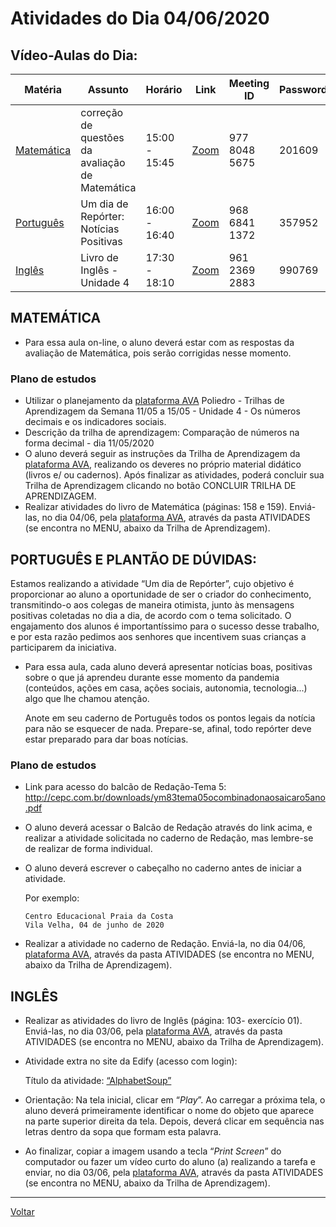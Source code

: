 # Atividades do Dia 04/06/2020

## Vídeo-Aulas do Dia:

| Matéria | Assunto |Horário | Link | Meeting ID | Password |
|---------|---------|--------|------|------------|----------|
| [Matemática](#matemática) | correção de questões da avaliação de Matemática | 15:00 - 15:45 | [Zoom](https://zoom.us/j/97780485675?pwd=KzZhN0xDYUJyamxtbnhxcFBHVFdPUT09) | 977 8048 5675 | 201609 |
| [Português](#português-e-plantão-de-dúvidas) | Um dia de Repórter: Notícias Positivas | 16:00 - 16:40 | [Zoom](https://zoom.us/j/96868411372?pwd=Mk5hVDhnNXBhZ1ZyTjVTOXAwUGNJUT09) | 968 6841 1372 | 357952 |
| [Inglês](#inglês) | Livro de Inglês - Unidade 4 | 17:30 - 18:10 | [Zoom](hhttps://zoom.us/j/96123692883?pwd=dTMxc1lyN2xwWnowUWJoVGZneGh6dz09) | 961 2369 2883 | 990769 | 

## MATEMÁTICA

* Para essa aula on-line, o aluno deverá estar com as respostas da avaliação de Matemática, pois serão corrigidas nesse momento.

### Plano de estudos

* Utilizar o planejamento da [plataforma AVA] Poliedro - Trilhas de Aprendizagem da Semana 11/05 a 15/05 - Unidade 4 - Os números decimais e os indicadores sociais.
* Descrição da trilha de aprendizagem: Comparação de números na forma decimal - dia 11/05/2020
* O aluno deverá seguir as instruções da Trilha de Aprendizagem da [plataforma AVA], realizando os deveres no próprio material didático (livros e/ ou cadernos). Após finalizar as atividades, poderá concluir sua Trilha de Aprendizagem clicando no botão CONCLUIR TRILHA DE APRENDIZAGEM.
* Realizar atividades do livro de Matemática (páginas: 158 e 159). Enviá-las, no dia 04/06, pela [plataforma AVA], através da pasta ATIVIDADES (se encontra no MENU, abaixo da Trilha de Aprendizagem).

## PORTUGUÊS E PLANTÃO DE DÚVIDAS:

Estamos realizando a atividade “Um dia de Repórter”, cujo objetivo é proporcionar ao aluno a
oportunidade de ser o criador do conhecimento, transmitindo-o aos colegas de maneira otimista,
junto às mensagens positivas coletadas no dia a dia, de acordo com o tema solicitado. O
engajamento dos alunos é importantíssimo para o sucesso desse trabalho, e por esta razão
pedimos aos senhores que incentivem suas crianças a participarem da iniciativa.

* Para essa aula, cada aluno deverá apresentar notícias boas, positivas sobre o que já aprendeu durante esse momento da pandemia (conteúdos, ações em casa, ações sociais, autonomia, tecnologia...) algo que lhe chamou atenção.

  Anote em seu caderno de Português todos os pontos legais da notícia para não se esquecer de nada. Prepare-se, afinal, todo repórter deve estar preparado para dar boas notícias.
  
### Plano de estudos

* Link para acesso do balcão de Redação-Tema 5: <http://cepc.com.br/downloads/ym83tema05ocombinadonaosaicaro5ano.pdf>
* O aluno deverá acessar o Balcão de Redação através do link acima, e realizar a atividade solicitada no caderno de Redação, mas lembre-se de realizar de forma individual.
* O aluno deverá escrever o cabeçalho no caderno antes de iniciar a atividade. 

  Por exemplo:

      Centro Educacional Praia da Costa
      Vila Velha, 04 de junho de 2020

* Realizar a atividade no caderno de Redação. Enviá-la, no dia 04/06, [plataforma AVA], através da pasta ATIVIDADES (se encontra no MENU, abaixo da Trilha de Aprendizagem).

## INGLÊS

* Realizar as atividades do livro de Inglês (página: 103- exercício 01). Enviá-las, no dia 03/06, pela [plataforma AVA], através da pasta ATIVIDADES (se encontra no MENU, abaixo da Trilha de Aprendizagem).

* Atividade extra no site da Edify (acesso com login):

  Título da atividade: [“AlphabetSoup”](https://epractice.edifyeducation.com.br/activity/alphabet-soup-2/)

* Orientação: Na tela inicial, clicar em “*Play*”. Ao carregar a próxima tela, o aluno deverá primeiramente identificar o nome do objeto que aparece na parte superior direita da tela. Depois, deverá clicar em sequência nas letras dentro da sopa que formam esta palavra.
* Ao finalizar, copiar a imagem usando a tecla “*Print Screen*” do computador ou fazer um vídeo curto do aluno (a) realizando a tarefa e enviar, no dia 03/06, pela [plataforma AVA], através da pasta ATIVIDADES (se encontra no MENU, abaixo da Trilha de Aprendizagem).

---
[Voltar](index.md)


[plataforma AVA]: https://poliedro-ava.azurewebsites.net
